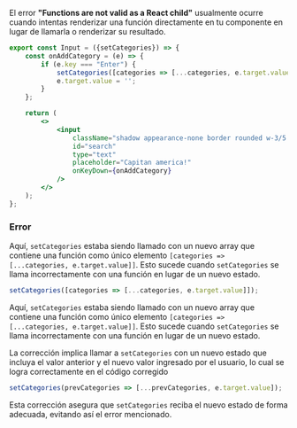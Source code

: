 El error **"Functions are not valid as a React child"** usualmente ocurre cuando intentas renderizar una función directamente en tu componente en lugar de llamarla o renderizar su resultado.

```jsx
export const Input = ({setCategories}) => {
    const onAddCategory = (e) => { 
        if (e.key === "Enter") {
            setCategories([categories => [...categories, e.target.value]]);
            e.target.value = '';
        }
    };

    return (
        <>
            <input 
                className="shadow appearance-none border rounded w-3/5 py-2 px-3 text-gray-700 leading-tight focus:outline-none focus:shadow-outline" 
                id="search" 
                type="text" 
                placeholder="Capitan america!" 
                onKeyDown={onAddCategory}
            />
        </>
    );
};
```

### Error
Aquí, `setCategories` estaba siendo llamado con un nuevo array que contiene una función como único elemento `[categories => [...categories, e.target.value]]`. Esto sucede cuando `setCategories` se llama incorrectamente con una función en lugar de un nuevo estado.

```jsx
setCategories([categories => [...categories, e.target.value]]);
```

Aquí, `setCategories` estaba siendo llamado con un nuevo array que contiene una función como único elemento `[categories => [...categories, e.target.value]]`. Esto sucede cuando `setCategories` se llama incorrectamente con una función en lugar de un nuevo estado.

La corrección implica llamar a `setCategories` con un nuevo estado que incluya el valor anterior y el nuevo valor ingresado por el usuario, lo cual se logra correctamente en el código corregido

```jsx
setCategories(prevCategories => [...prevCategories, e.target.value]);
```

Esta corrección asegura que `setCategories` reciba el nuevo estado de forma adecuada, evitando así el error mencionado.